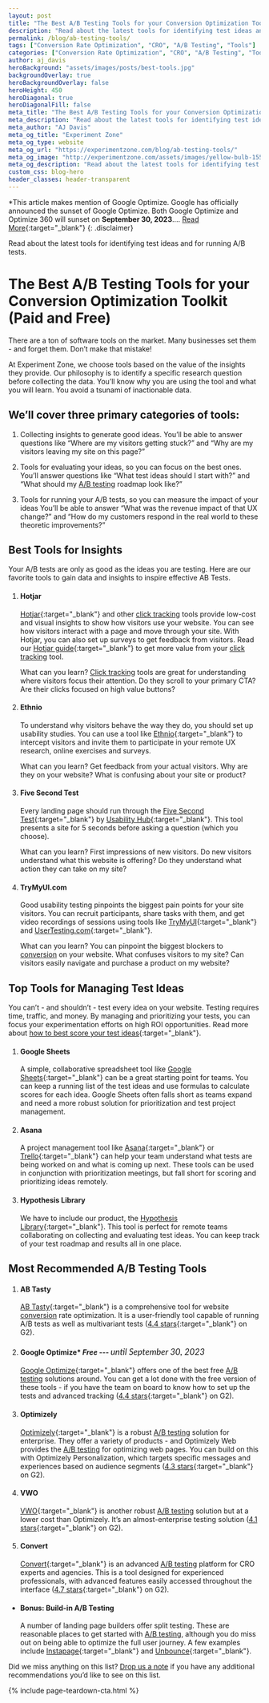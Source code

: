 ```yaml
---
layout: post
title: "The Best A/B Testing Tools for your Conversion Optimization Toolkit (Paid and Free)"
description: "Read about the latest tools for identifying test ideas and for running A/B tests."
permalink: /blog/ab-testing-tools/
tags: ["Conversion Rate Optimization", "CRO", "A/B Testing", "Tools"]
categories: ["Conversion Rate Optimization", "CRO", "A/B Testing", "Tools"]
author: aj_davis
heroBackground: "assets/images/posts/best-tools.jpg"
backgroundOverlay: true
heroBackgroundOverlay: false
heroHeight: 450
heroDiagonal: true
heroDiagonalFill: false
meta_title: "The Best A/B Testing Tools for your Conversion Optimization Toolkit (Paid and Free)"
meta_description: "Read about the latest tools for identifying test ideas and for running A/B tests."
meta_author: "AJ Davis"
meta_og_title: "Experiment Zone"
meta_og_type: website
meta_og_url: "https://experimentzone.com/blog/ab-testing-tools/"
meta_og_image: "http://experimentzone.com/assets/images/yellow-bulb-1556704.jpg"
meta_og_description: "Read about the latest tools for identifying test ideas and for running A/B tests."
custom_css: blog-hero
header_classes: header-transparent
---
```


*This article makes mention of Google Optimize. Google has officially announced the sunset of Google Optimize. Both Google Optimize and Optimize 360 will sunset on **September 30, 2023**.... [Read More](/blog/google-optimize-shutting-down/){:target="\_blank"}
{: .disclaimer}

Read about the latest tools for identifying test ideas and for running A/B tests.

# The Best A/B Testing Tools for your Conversion Optimization Toolkit (Paid and Free)

There are a ton of software tools on the market. Many businesses set them - and forget them. Don’t make that mistake!

At Experiment Zone, we choose tools based on the value of the insights they provide. Our philosophy is to identify a specific research question before collecting the data. You’ll know why you are using the tool and what you will learn. You avoid a tsunami of inactionable data.

## We’ll cover three primary categories of tools:

1. Collecting insights to generate good ideas.
   You’ll be able to answer questions like “Where are my visitors getting stuck?” and “Why are my visitors leaving my site on this page?”

2. Tools for evaluating your ideas, so you can focus on the best ones.
   You’ll answer questions like “What test ideas should I start with?” and “What should my <a class="glossary-word" href="https://experimentzone.com/support/glossary/#AB-Testing">A/B testing</a> roadmap look like?”
3. Tools for running your A/B tests, so you can measure the impact of your ideas
   You’ll be able to answer “What was the revenue impact of that UX change?” and “How do my customers respond in the real world to these theoretic improvements?”

## Best Tools for Insights

Your A/B tests are only as good as the ideas you are testing. Here are our favorite tools to gain data and insights to inspire effective AB Tests.

1. #### Hotjar

   [Hotjar](https://www.hotjar.com/){:target="\_blank"} and other <a class="glossary-word" href="https://experimentzone.com/support/glossary/#Click-Tracking">click tracking</a> tools provide low-cost and visual insights to show how visitors use your website. You can see how visitors interact with a page and move through your site. With Hotjar, you can also set up surveys to get feedback from visitors. Read our [Hotjar guide](https://experimentzone.com/blog/maximizing-hotjar-data/){:target="\_blank"} to get more value from your <a class="glossary-word" href="https://experimentzone.com/support/glossary/#Click-Tracking">click tracking</a> tool.

   What can you learn? <a class="glossary-word" href="https://experimentzone.com/support/glossary/#Click-Tracking">Click tracking</a> tools are great for understanding where visitors focus their attention. Do they scroll to your primary CTA? Are their clicks focused on high value buttons?

2. #### Ethnio

   To understand why visitors behave the way they do, you should set up usability studies. You can use a tool like [Ethnio](https://ethn.io/){:target="\_blank"} to intercept visitors and invite them to participate in your remote UX research, online exercises and surveys.

   What can you learn? Get feedback from your actual visitors. Why are they on your website? What is confusing about your site or product?

3. #### Five Second Test

   Every landing page should run through the [Five Second Test](https://fivesecondtest.com/){:target="\_blank"} by [Usability Hub](https://usabilityhub.com/){:target="\_blank"}. This tool presents a site for 5 seconds before asking a question (which you choose).

   What can you learn?
   First impressions of new visitors. Do new visitors understand what this website is offering? Do they understand what action they can take on my site?

4. #### TryMyUI.com

   Good usability testing pinpoints the biggest pain points for your site visitors. You can recruit participants, share tasks with them, and get video recordings of sessions using tools like [TryMyUI](https://trymyui.com){:target="\_blank"} and [UserTesting.com](https://usertesting.com){:target="\_blank"}.

   What can you learn? You can pinpoint the biggest blockers to <a class="glossary-word" href="https://experimentzone.com/support/glossary/#Conversion">conversion</a> on your website. What confuses visitors to my site? Can visitors easily navigate and purchase a product on my website?

## Top Tools for Managing Test Ideas

You can’t - and shouldn’t - test every idea on your website. Testing requires time, traffic, and money. By managing and prioritizing your tests, you can focus your experimentation efforts on high ROI opportunities. Read more about [how to best score your test ideas](https://experimentzone.com/blog/6-best-split-test-scoring-models){:target="\_blank"}.

1. #### Google Sheets

   A simple, collaborative spreadsheet tool like [Google Sheets](http://sheets.google.com/){:target="\_blank"} can be a great starting point for teams. You can keep a running list of the test ideas and use formulas to calculate scores for each idea. Google Sheets often falls short as teams expand and need a more robust solution for prioritization and test project management.

2. #### Asana

   A project management tool like [Asana](https://asana.com/){:target="\_blank"} or [Trello](https://trello.com/){:target="\_blank"} can help your team understand what tests are being worked on and what is coming up next. These tools can be used in conjunction with prioritization meetings, but fall short for scoring and prioritizing ideas remotely.

3. #### Hypothesis Library

   We have to include our product, the [Hypothesis Library](https://hypothesislibrary.com){:target="\_blank"}. This tool is perfect for remote teams collaborating on collecting and evaluating test ideas. You can keep track of your test roadmap and results all in one place.

## Most Recommended A/B Testing Tools

1. #### AB Tasty

   [AB Tasty](https://www.abtasty.com/){:target="\_blank"} is a comprehensive tool for website <a class="glossary-word" href="https://experimentzone.com/support/glossary/#Conversion">conversion</a> rate optimization. It is a user-friendly tool capable of running A/B tests as well as multivariant tests ([4.4 stars](https://www.g2.com/products/ab-tasty/reviews){:target="\_blank"} on G2).

2. #### Google Optimize* _Free_ --- <span style="font: italic 1.1rem lato;">until September 30, 2023</span>

   [Google Optimize](https://optimize.google.com/){:target="\_blank"} offers one of the best free <a class="glossary-word" href="https://experimentzone.com/support/glossary/#AB-Testing">A/B testing</a> solutions around. You can get a lot done with the free version of these tools - if you have the team on board to know how to set up the tests and advanced tracking ([4.4 stars](https://www.g2.com/products/google-optimize/reviews){:target="\_blank"} on G2).

3. #### Optimizely

   [Optimizely](https://optimizely.com){:target="\_blank"} is a robust <a class="glossary-word" href="https://experimentzone.com/support/glossary/#AB-Testing">A/B testing</a> solution for enterprise. They offer a variety of products - and Optimizely Web provides the <a class="glossary-word" href="https://experimentzone.com/support/glossary/#AB-Testing">A/B testing</a> for optimizing web pages. You can build on this with Optimizely Personalization, which targets specific messages and experiences based on audience segments ([4.3 stars](https://www.g2.com/products/optimizely/reviews){:target="\_blank"} on G2).

4. #### VWO

   [VWO](https://vwo.com){:target="\_blank"} is another robust <a class="glossary-word" href="https://experimentzone.com/support/glossary/#AB-Testing">A/B testing</a> solution but at a lower cost than Optimizely. It’s an almost-enterprise testing solution ([4.1 stars](https://www.g2.com/products/wingify-vwo-testing/reviews){:target="\_blank"} on G2).

5. #### Convert

   [Convert](https://convert.com){:target="\_blank"} is an advanced <a class="glossary-word" href="https://experimentzone.com/support/glossary/#AB-Testing">A/B testing</a> platform for CRO experts and agencies. This is a tool designed for experienced professionals, with advanced features easily accessed throughout the interface ([4.7 stars](https://www.g2.com/products/convert-experiences/reviews){:target="\_blank"} on G2).

- #### Bonus: Build-in A/B Testing

  A number of landing page builders offer split testing. These are reasonable places to get started with <a class="glossary-word" href="https://experimentzone.com/support/glossary/#AB-Testing">A/B testing</a>, although you do miss out on being able to optimize the full user journey. A few examples include [Instapage](https://instapage.com){:target="\_blank"} and [Unbounce](https://unbounce.com){:target="\_blank"}.

Did we miss anything on this list? [Drop us a note](https://experimentzone.com/contact/) if you have any additional recommendations you’d like to see on this list.

{% include page-teardown-cta.html %}
